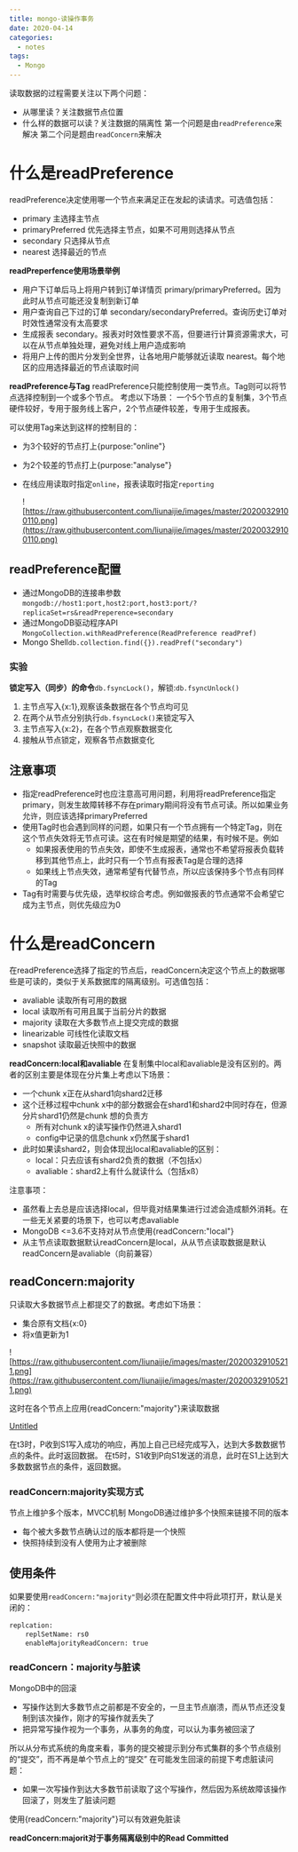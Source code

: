 ```yaml
---
title: mongo-读操作事务
date: 2020-04-14
categories:
  - notes
tags:
  - Mongo
---
```


读取数据的过程需要关注以下两个问题：

-   从哪里读？关注数据节点位置
-   什么样的数据可以读？关注数据的隔离性 第一个问题是由`readPreference`来解决 第二个问是题由`readConcern`来解决

# 什么是readPreference

readPreference决定使用哪一个节点来满足正在发起的读请求。可选值包括：

-   primary 主选择主节点
-   primaryPreferred 优先选择主节点，如果不可用则选择从节点
-   secondary 只选择从节点
-   nearest 选择最近的节点

**readPreperfence使用场景举例**

-   用户下订单后马上将用户转到订单详情页 primary/primaryPreferred。因为此时从节点可能还没复制到新订单
-   用户查询自己下过的订单 secondary/secondaryPreferred。查询历史订单对时效性通常没有太高要求
-   生成报表 secondary。报表对时效性要求不高，但要进行计算资源需求大，可以在从节点单独处理，避免对线上用户造成影响
-   将用户上传的图片分发到全世界，让各地用户能够就近读取 nearest。每个地区的应用选择最近的节点读取时间

**readPreference与Tag** readPreference只能控制使用一类节点。Tag则可以将节点选择控制到一个或多个节点。 考虑以下场景： 一个5个节点的复制集，3个节点硬件较好，专用于服务线上客户，2个节点硬件较差，专用于生成报表。

可以使用Tag来达到这样的控制目的：

-   为3个较好的节点打上{purpose:"online"}
    
-   为2个较差的节点打上{purpose:"analyse"}
    
-   在线应用读取时指定`online`，报表读取时指定`reporting`
    
    ![https://raw.githubusercontent.com/liunaijie/images/master/20200329100110.png](https://raw.githubusercontent.com/liunaijie/images/master/20200329100110.png)
    

## readPreference配置

-   通过MongoDB的连接串参数`mongodb://host1:port,host2:port,host3:port/?replicaSet=rs&readPreperence=secondary`
-   通过MongoDB驱动程序API `MongoCollection.withReadPreference(ReadPreference readPref)`
-   Mongo Shell`db.collection.find({}).readPref("secondary")`

### 实验

**锁定写入（同步）的命令**`db.fsyncLock()`，解锁:`db.fsyncUnlock()`

1.  主节点写入{x:1},观察该条数据在各个节点均可见
2.  在两个从节点分别执行`db.fsyncLock()`来锁定写入
3.  主节点写入{x:2}，在各个节点观察数据变化
4.  接触从节点锁定，观察各节点数据变化

## 注意事项

-   指定readPreference时也应注意高可用问题，利用将readPreference指定primary，则发生故障转移不存在primary期间将没有节点可读。所以如果业务允许，则应该选择primaryPreferred
-   使用Tag时也会遇到同样的问题，如果只有一个节点拥有一个特定Tag，则在这个节点失效将无节点可读。这在有时候是期望的结果，有时候不是。例如
    -   如果报表使用的节点失效，即使不生成报表，通常也不希望将报表负载转移到其他节点上，此时只有一个节点有报表Tag是合理的选择
    -   如果线上节点失效，通常希望有代替节点，所以应该保持多个节点有同样的Tag
-   Tag有时需要与优先级，选举权综合考虑。例如做报表的节点通常不会希望它成为主节点，则优先级应为0

# 什么是readConcern

在readPreference选择了指定的节点后，readConcern决定这个节点上的数据哪些是可读的，类似于关系数据库的隔离级别。可选值包括：

-   avaliable 读取所有可用的数据
-   local 读取所有可用且属于当前分片的数据
-   majority 读取在大多数节点上提交完成的数据
-   linearizable 可线性化读取文档
-   snapshot 读取最近快照中的数据

**readConcern:local和avaliable** 在复制集中local和avaliable是没有区别的。两者的区别主要是体现在分片集上考虑以下场景：

-   一个chunk x正在从shard1向shard2迁移
-   这个迁移过程中chunk x中的部分数据会在shard1和shard2中同时存在，但源分片shard1仍然是chunk 想的负责方
    -   所有对chunk x的读写操作仍然进入shard1
    -   config中记录的信息chunk x仍然属于shard1
-   此时如果读shard2，则会体现出local和avaliable的区别：
    -   local：只去应该有shard2负责的数据（不包括x）
    -   avaliable：shard2上有什么就读什么（包括xß）

注意事项：

-   虽然看上去总是应该选择local，但毕竟对结果集进行过滤会造成额外消耗。在一些无关紧要的场景下，也可以考虑avaliable
-   MongoDB <=3.6不支持对从节点使用{readConcern:"local"}
-   从主节点读取数据默认readConcern是local，从从节点读取数据是默认readConcern是avaliable（向前兼容）

## readConcern:majority

只读取大多数据节点上都提交了的数据。考虑如下场景：

-   集合原有文档{x:0}
-   将x值更新为1

![https://raw.githubusercontent.com/liunaijie/images/master/20200329105211.png](https://raw.githubusercontent.com/liunaijie/images/master/20200329105211.png)

这时在各个节点上应用{readConcern:"majority"}来读取数据

[Untitled](https://www.notion.so/2539180bd8f8419d897b8813bb152740)

在t3时，P收到S1写入成功的响应，再加上自己已经完成写入，达到大多数数据节点的条件。此时返回数据。 在t5时，S1收到P向S1发送的消息，此时在S1上达到大多数数据节点的条件，返回数据。

### readConcern:majority实现方式

节点上维护多个版本，MVCC机制 MongoDB通过维护多个快照来链接不同的版本

-   每个被大多数节点确认过的版本都将是一个快照
-   快照持续到没有人使用为止才被删除

## 使用条件

如果要使用`readConcern:"majority"`则必须在配置文件中将此项打开，默认是关闭的：

```
replcation:
    replSetName: rs0
    enableMajorityReadConcern: true

```

### readConcern：majority与脏读

MongoDB中的回滚

-   写操作达到大多数节点之前都是不安全的，一旦主节点崩溃，而从节点还没复制到该次操作，刚才的写操作就丢失了
-   把异常写操作视为一个事务，从事务的角度，可以认为事务被回滚了

所以从分布式系统的角度来看，事务的提交被提示到分布式集群的多个节点级别的“提交”，而不再是单个节点上的“提交” 在可能发生回滚的前提下考虑脏读问题：

-   如果一次写操作到达大多数节前读取了这个写操作，然后因为系统故障该操作回滚了，则发生了脏读问题

使用{readConcern:"majority"}可以有效避免脏读

**readConcern:majorit对于事务隔离级别中的Read Committed**